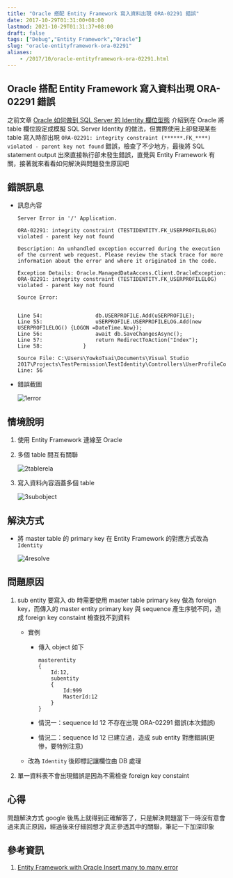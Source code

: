 ```yaml
---
title: "Oracle 搭配 Entity Framework 寫入資料出現 ORA-02291 錯誤"
date: 2017-10-29T01:31:00+08:00
lastmod: 2021-10-29T01:31:37+08:00
draft: false
tags: ["Debug","Entity Framework","Oracle"]
slug: "oracle-entityframework-ora-02291"
aliases:
    - /2017/10/oracle-entityframework-ora-02291.html
---
```

## Oracle 搭配 Entity Framework 寫入資料出現 ORA-02291 錯誤

之前文章 [Oracle 如何做到 SQL Server 的 Identity 欄位型態](/oracle-identity) 介紹到在 Oracle 將 table 欄位設定成模擬 SQL Server Identity 的做法，但實際使用上卻發現某些 table 寫入時卻出現 `ORA-02291: integrity constraint (******.FK_****) violated - parent key not found` 錯誤，檢查了不少地方，最後將 SQL statement output 出來直接執行卻未發生錯誤，直覺與 Entity Framework 有關，接著就來看看如何解決與問題發生原因吧

## 錯誤訊息

* 訊息內容

    ```log
    Server Error in '/' Application.

    ORA-02291: integrity constraint (TESTIDENTITY.FK_USERPROFILELOG) violated - parent key not found

    Description: An unhandled exception occurred during the execution of the current web request. Please review the stack trace for more information about the error and where it originated in the code. 

    Exception Details: Oracle.ManagedDataAccess.Client.OracleException: ORA-02291: integrity constraint (TESTIDENTITY.FK_USERPROFILELOG) violated - parent key not found

    Source Error: 


    Line 54:                 db.USERPROFILE.Add(uSERPROFILE);
    Line 55:                 uSERPROFILE.USERPROFILELOG.Add(new USERPROFILELOG() {LOGON =DateTime.Now});
    Line 56:                 await db.SaveChangesAsync();
    Line 57:                 return RedirectToAction("Index");
    Line 58:             }

    Source File: C:\Users\YowkoTsai\Documents\Visual Studio 2017\Projects\TestPermission\TestIdentity\Controllers\UserProfileController.cs    Line: 56 
    ```

* 錯誤截圖

    ![1error](https://user-images.githubusercontent.com/3851540/32136830-e563d8aa-bc47-11e7-8009-bd7e506dcaf6.png)

## 情境說明

1. 使用 Entity Framework 連線至 Oracle
2. 多個 table 間互有關聯

    ![2tablerela](https://user-images.githubusercontent.com/3851540/32136831-e58bc9aa-bc47-11e7-95ee-77b6fb4b7312.png)

3. 寫入資料內容涵蓋多個 table

    ![3subobject](https://user-images.githubusercontent.com/3851540/32136832-e5b38cec-bc47-11e7-90c5-cae9b74540c2.png)

## 解決方式

* 將 master table 的 primary key 在 Entity Framework 的對應方式改為 `Identity`

    ![4resolve](https://user-images.githubusercontent.com/3851540/32136833-e5db71a8-bc47-11e7-93f0-ff426b7167ab.png)

## 問題原因

1. sub entity 要寫入 db 時需要使用 master table primary key 做為 foreign key，而傳入的 master entity primary key 與 sequence 產生序號不同，造成 foreign key constaint 檢查找不到資料
    * 實例
        * 傳入 object 如下

            ```config
            masterentity
            {
                Id:12,
                subentity
                {
                    Id:999
                    MasterId:12
                }
            }
            ```

        * 情況一：sequence Id 12 不存在出現 ORA-02291 錯誤(本次錯誤)
        * 情況二：sequence Id 12 已建立過，造成 sub entity 對應錯誤(更慘，要特別注意)

    * 改為 `Identity` 後即標記讓欄位由 DB 處理

2. 單一資料表不會出現錯誤是因為不需檢查 foreign key constaint

## 心得

問題解決方式 google 後馬上就得到正確解答了，只是解決問題當下一時沒有意會過來真正原因，經過後來仔細回想才真正參透其中的關聯，筆記一下加深印象

## 參考資訊

1. [Entity Framework with Oracle Insert many to many error](https://stackoverflow.com/questions/21843128/entityframework-with-oracle-insert-many-to-many-error)
